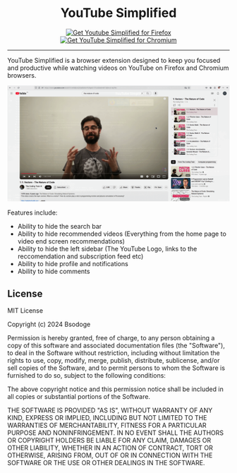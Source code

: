 <h1 align="center">YouTube Simplified</h1>

<p align="center">
    <a href="https://addons.mozilla.org/en-US/firefox/addon/youtube-simplified/"><img src="https://user-images.githubusercontent.com/585534/107280546-7b9b2a00-6a26-11eb-8f9f-f95932f4bfec.png" alt="Get Youtube Simplified for Firefox"></a>
    <a href="https://chromewebstore.google.com/detail/youtube-simplified/ofdlnilnphocpoekbagdkemgidmbfmjl"><img src="https://developer.chrome.com/static/docs/webstore/branding/image/206x58-chrome-web-bcb82d15b2486.png" alt="Get YouTube Simplified for Chromium"></a>
</p>

***

YouTube Simplified is a browser extension designed to keep you focused and productive while watching videos on YouTube on Firefox and Chromium browsers.

![Alt Text](/images/examplegif.gif)

Features include:
- Ability to hide the search bar
- Ability to hide recommended videos (Everything from the home page to video end screen recommendations)
- Ability to hide the left sidebar (The YouTube Logo, links to the reccomendation and subscription feed etc)
- Ability to hide profile and notifications
- Ability to hide comments

<h2>License</h2>
MIT License

Copyright (c) 2024 Bsodoge

Permission is hereby granted, free of charge, to any person obtaining a copy
of this software and associated documentation files (the "Software"), to deal
in the Software without restriction, including without limitation the rights
to use, copy, modify, merge, publish, distribute, sublicense, and/or sell
copies of the Software, and to permit persons to whom the Software is
furnished to do so, subject to the following conditions:

The above copyright notice and this permission notice shall be included in all
copies or substantial portions of the Software.

THE SOFTWARE IS PROVIDED "AS IS", WITHOUT WARRANTY OF ANY KIND, EXPRESS OR
IMPLIED, INCLUDING BUT NOT LIMITED TO THE WARRANTIES OF MERCHANTABILITY,
FITNESS FOR A PARTICULAR PURPOSE AND NONINFRINGEMENT. IN NO EVENT SHALL THE
AUTHORS OR COPYRIGHT HOLDERS BE LIABLE FOR ANY CLAIM, DAMAGES OR OTHER
LIABILITY, WHETHER IN AN ACTION OF CONTRACT, TORT OR OTHERWISE, ARISING FROM,
OUT OF OR IN CONNECTION WITH THE SOFTWARE OR THE USE OR OTHER DEALINGS IN THE
SOFTWARE.
